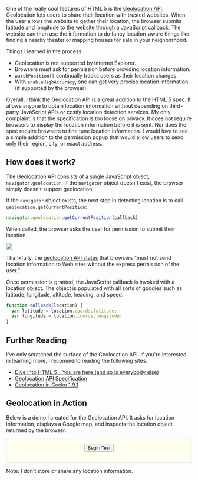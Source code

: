 <script src="http://maps.google.com/maps?file=api&v=2&key=ABQIAAAAcb9d50Qj2wlKVBlPDTLU5xTLoD_AsyfXX9Fvy3MbLPKNxigEOhS6QfteW9ppcVM-p4_qVdCV1xQm3A&sensor=false"></script>

<style>
#test {
  border: 1px solid #ddd;
  background-color: #ffe;
  padding: 1em;
}

#test form {
  text-align: center;
}

#test h2 {
  margin: 2em 0 1em 0;
}

#status-message {
  margin: 0;
  text-align: center;
}

#geolocation {
  margin: 0 auto;
}

table {
  text-align: left;
  border: 1px solid #ddd;
  width: 100%;
}

th {
  font-weight: normal;
}

td, th {
  padding: 0 .5em;
}

tr {
  background-color: #fff;
}

.table-tr-odd {
  background-color: #eee;
}
</style>

One of the really cool features of HTML 5 is the [Geolocation API](http://www.w3.org/TR/geolocation-API/). Geolocation lets users to share their location with trusted websites. When the user allows the website to gather their location, the browser submits latitude and longitude to the website through a JavaScript callback. The website can then use the information to do fancy location-aware things like finding a nearby theater or mapping houses for sale in your neighborhood.

Things I learned in the process:

* Geolocation is not supported by Internet Explorer.
* Browsers must ask for permission before providing location information.
* `watchPosition()` continually tracks users as their location changes.
* With `enableHighAccuracy`, one can get very precise location information (if supported by the browser).

Overall, I think the Geolocation API is a great addition to the HTML 5 spec.  It allows anyone to obtain location information without depending on third-party JavaScript APIs or costly location detection services.  My only complaint is that the specification is too loose on privacy.  It does not require browsers to display the location information before it is sent.  Nor does the spec require browsers to fine tune location information.  I would love to see a simple addition to the permission popup that would allow users to send only their region, city, or exact address.


<h2>How does it work?</h2>

<p>The Geolocation API consists of a single JavaScript object,  <code>navigator.geolocation</code>.  If the <code>navigator</code> object doesn't exist, the browser simply doesn't support geolocation.</p>

<p>If the <code>navigator</code> object exists, the next step in detecting location is to call <code>geolocation.getCurrentPosition</code>:</p>

```javascript
navigator.geolocation.getCurrentPosition(callback)
```

<p>When called, the browser asks the user for permission to submit their location.</p>

<img src="/img/geolocation.png" />

<p>Thankfully, the <a href="http://www.w3.org/TR/geolocation-API/#security">geolocation API states</a> that browsers “must not send location information to Web sites without the express permission of the user.” </p>

<p>Once permission is granted, the JavaScript callback is invoked with a location object.  The object is populated with all sorts of goodies such as latitude, longitude, altitude, heading, and speed.</p>

```javascript
function callback(location) {
  var latitude = location.coords.latitude;
  var longitude = location.coords.longitude;
}
```

<h2>Further Reading</h2>

<p>I've only scratched the surface of the Geolocation API.  If you're interested in learning more, I recommend reading the following sites:</p>

<ul>
  <li><a href="http://diveintohtml5.org/geolocation.html">Dive Into HTML 5 - You are here (and so is everybody else)</a></li>
  <li><a href="http://www.w3.org/TR/geolocation-API/">Geolocation API Specification</a></li>
  <li><a href="https://developer.mozilla.org/en/using_geolocation">Geolocation in Gecko 1.9.1</a></li>
</ul>

<h2>Geolocation in Action</h2>

<p>Below is a demo I created for the Geolocation API. It asks for location information, displays a Google map, and inspects the location object returned by the browser.</p>

<div id="test">
  <p id="status-message"></p>
  <form action="" method="get" id="start">
    <input type="button"
           value="Begin Test"
           onclick="begin_test(); return false;" />
  </form>

  <div id="geolocation">
  </div>
</div>

<p>Note: I don't store or share any location information.</p>


<script>

function codify(object) {
  return "<code>" + object + "</code>";
}

function message(text) {
  $('status-message').empty();
  $('status-message').appendText(text);
}

function get_loc_table(coords) {
  // Convert coords to an array
  var rows = [];
  for (property in coords) {
    var value = $defined(coords[property]) ? coords[property] : "";
    var type  = $type(coords[property]) ? $type(coords[property]) : "";
    rows.push([codify(property), codify(type), codify(value)])
  }

  // Create a table from the array
  return table = new HtmlTable({
    headers: ['Property', 'Type', 'Value'],
    rows: rows,
  });
}

function begin_test() {
  $('start').dispose();
  navigator.geolocation.getCurrentPosition(show_map, handle_error);
}

function show_map(loc) {
  message("Location information received.");

  var mapHeader = new Element('h2', {
    html: "Map"
  });
  mapHeader.inject($('geolocation'));

  var mapDiv = new Element('div', {
    'styles': {
      'height': '350px',
      'width': '100%'
    }
  });
  mapDiv.inject($('geolocation'));

  var map = new GMap2(mapDiv);
  var center = new GLatLng(loc.coords.latitude, loc.coords.longitude);
  map.setCenter(center, 14);
  map.addControl(new GSmallMapControl());
  map.addControl(new GMapTypeControl());
  map.addOverlay(new GMarker(center, {draggable: false, title: "You are here (more or less)"}));

  var coordsHeader = new Element('h2', {
    html: "location.coords"
  });
  coordsHeader.inject($('geolocation'));

  get_loc_table(loc.coords).inject($('geolocation'));
}

function handle_error(err) {
  switch (err.code) {
    case 1: message("Location information denied."); break;
    case 2: message("Location could not be found."); break;
    case 3: message("Timed out."); break;
    default: message("An unknown error occurred."); break;
  }
}

</script>
